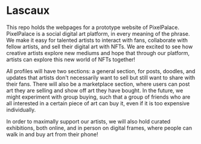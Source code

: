 # Lascaux

This repo holds the webpages for a prototype website of PixelPalace. PixelPalace is a social digital art platform, in every meaning of the phrase. We make it easy for talented artists to interact with fans, collaborate with fellow artists, and sell their digital art with NFTs. We are excited to see how creative artists explore new mediums and hope that through our platform, artists can explore this new world of NFTs together!

All profiles will have two sections: a general section, for posts, doodles, and updates that artists don't necessarily want to sell but still want to share with their fans. There will also be a marketplace section, where users can post art they are selling and show off art they have bought. In the future, we might experiment with group buying, such that a group of friends who are all interested in a certain piece of art can buy it, even if it is too expensive individually.

In order to maximally support our artists, we will also hold curated exhibitions, both online, and in person on digital frames, where people can walk in and buy art from their phone!
